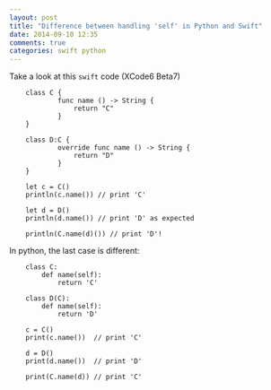 ```yaml
---
layout: post
title: "Difference between handling 'self' in Python and Swift" 
date: 2014-09-10 12:35
comments: true
categories: swift python 
---
```


Take a look at this `swift` code (XCode6 Beta7)

        class C {
                func name () -> String {
                    return "C"
                }
        }

        class D:C {
                override func name () -> String {
                    return "D"
                }
        }

        let c = C()
        println(c.name()) // print 'C'

        let d = D()
        println(d.name()) // print 'D' as expected

        println(C.name(d)()) // print 'D'! 


In python, the last case is different:

        class C:
            def name(self):
                return 'C' 

        class D(C):
            def name(self):
                return 'D' 

        c = C() 
        print(c.name())  // print 'C' 

        d = D() 
        print(d.name())  // print 'D' 

        print(C.name(d)) // print 'C' 




